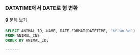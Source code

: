 ### DATATIME에서 DATE로 형 변환

🔒 [문제 보기](https://school.programmers.co.kr/learn/courses/30/lessons/59414)

```SQL
SELECT ANIMAL_ID, NAME, DATE_FORMAT(DATETIME, '%Y-%m-%d')
FROM ANIMAL_INS
ORDER BY ANIMAL_ID;

------
